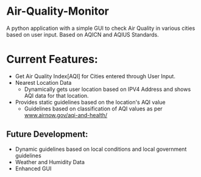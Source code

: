 # Air-Quality-Monitor
A python application with a simple GUI to check Air Quality in various cities based on user input. Based on AQICN and AQIUS Standards.

# Current Features:
- Get Air Quality Index[AQI] for Cities entered through User Input.
- Nearest Location Data
  - Dynamically gets user location based on IPV4 Address and shows AQI data for that location.
 - Provides static guidelines based on the location's AQI value
   - Guidelines based on classification of AQI values as per www.airnow.gov/aqi-and-health/
  
 ## Future Development:
 - Dynamic guidelines based on local conditions and local government guidelines
 - Weather and Humidity Data
 - Enhanced GUI
